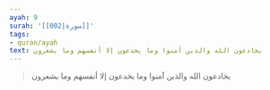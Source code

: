```yaml
---
ayah: 9
surah: '[[002|سورة]]'
tags:
- quran/ayah
text: يخادعون الله والذين آمنوا وما يخدعون إلا أنفسهم وما يشعرون
---
```

> يخادعون الله والذين آمنوا وما يخدعون إلا أنفسهم وما يشعرون
